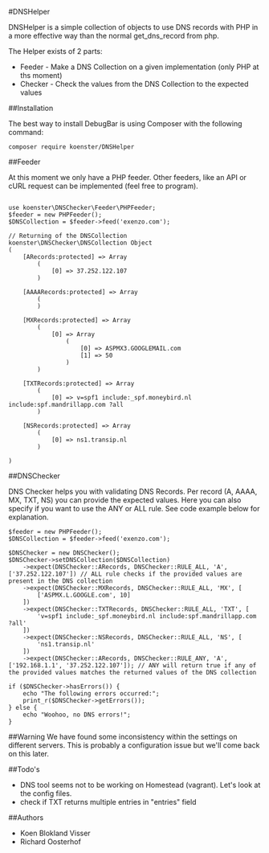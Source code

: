 #DNSHelper

DNSHelper is a simple collection of objects to use DNS records with PHP in a more effective way than the normal get_dns_record from php.

The Helper exists of 2 parts:

* Feeder - Make a DNS Collection on a given implementation (only PHP at ths moment)
* Checker - Check the values from the DNS Collection to the expected values

##Installation

The best way to install DebugBar is using Composer with the following command:

```
composer require koenster/DNSHelper
```

##Feeder

At this moment we only have a PHP feeder. Other feeders, like an API or cURL request can be implemented (feel free to program).

```

use koenster\DNSChecker\Feeder\PHPFeeder;
$feeder = new PHPFeeder();
$DNSCollection = $feeder->feed('exenzo.com');

// Returning of the DNSCollection
koenster\DNSChecker\DNSCollection Object
(
    [ARecords:protected] => Array
        (
            [0] => 37.252.122.107
        )

    [AAAARecords:protected] => Array
        (
        )

    [MXRecords:protected] => Array
        (
            [0] => Array
                (
                    [0] => ASPMX3.GOOGLEMAIL.com
                    [1] => 50
                )
        )

    [TXTRecords:protected] => Array
        (
            [0] => v=spf1 include:_spf.moneybird.nl include:spf.mandrillapp.com ?all
        )

    [NSRecords:protected] => Array
        (
            [0] => ns1.transip.nl
        )

)

```

##DNSChecker

DNS Checker helps you with validating DNS Records.
Per record (A, AAAA, MX, TXT, NS) you can provide the expected values. Here you can also specify if you want to use the ANY or ALL rule. See code example below for explanation.

```
$feeder = new PHPFeeder();
$DNSCollection = $feeder->feed('exenzo.com');

$DNSChecker = new DNSChecker();
$DNSChecker->setDNSCollection($DNSCollection)
    ->expect(DNSChecker::ARecords, DNSChecker::RULE_ALL, 'A', ['37.252.122.107']) // ALL rule checks if the provided values are present in the DNS collection
    ->expect(DNSChecker::MXRecords, DNSChecker::RULE_ALL, 'MX', [
        ['ASPMX.L.GOOGLE.com', 10]
    ])
    ->expect(DNSChecker::TXTRecords, DNSChecker::RULE_ALL, 'TXT', [
        'v=spf1 include:_spf.moneybird.nl include:spf.mandrillapp.com ?all'
    ])
    ->expect(DNSChecker::NSRecords, DNSChecker::RULE_ALL, 'NS', [
        'ns1.transip.nl'
    ])
    ->expect(DNSChecker::ARecords, DNSChecker::RULE_ANY, 'A', ['192.168.1.1', '37.252.122.107']); // ANY will return true if any of the provided values matches the returned values of the DNS collection

if ($DNSChecker->hasErrors()) {
    echo "The following errors occurred:";
    print_r($DNSChecker->getErrors());
} else {
    echo "Woohoo, no DNS errors!";
}
```

##Warning
We have found some inconsistency within the settings on different servers. This is probably a configuration issue but we'll come back on this later.

##Todo's

* DNS tool seems not to be working on Homestead (vagrant). Let's look at the config files.
* check if TXT returns multiple entries in "entries" field

##Authors

* Koen Blokland Visser
* Richard Oosterhof